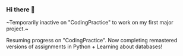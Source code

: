 ### Hi there 👋

~Temporarily inactive on "CodingPractice" to work on my first major project.~

Resuming progress on "CodingPractice". Now completing remastered versions of assignments in Python + Learning about databases!

